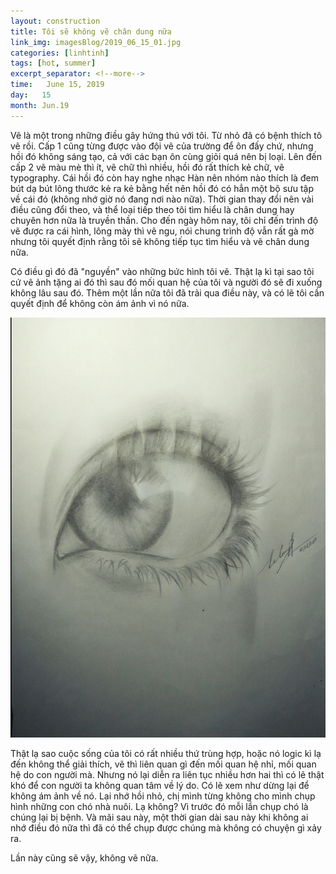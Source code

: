 ```yaml
---
layout: construction
title: Tôi sẽ không vẽ chân dung nữa
link_img: imagesBlog/2019_06_15_01.jpg
categories: [linhtinh]
tags: [hot, summer]
excerpt_separator: <!--more-->
time:   June 15, 2019
day:   15
month: Jun.19
---
```

Vẽ là một trong những điều gây hứng thú với tôi. Từ nhỏ đã có bệnh thích tô vẽ rồi. Cấp 1 cũng từng được vào đội vẽ của trường để ôn đấy chứ, nhưng hồi đó không sáng tạo, cả với các bạn ôn cùng giỏi quá nên bị loại. Lên đến cấp 2 vẽ màu mè thì ít, vẽ chữ thì nhiều, hồi đó rất thích kẻ chữ, vẽ typography. <!--more-->
Cái hồi đó còn hay nghe nhạc Hàn nên nhóm nào thích là đem bút dạ bút lông thước kẻ ra kẻ bằng hết nên hồi đó có hẳn một bộ sưu tập về cái đó (không nhớ giờ nó đang nơi nào nữa). Thời gian thay đổi nên vài điều cũng đổi theo, và thể loại tiếp theo tôi tìm hiểu là chân dung hay chuyên hơn nữa là truyền thần. Cho đến ngày hôm nay, tôi chỉ đến trình độ vẽ được ra cái hình, lông mày thì vẽ ngu, nói chung trình độ vẫn rất gà mờ nhưng tôi quyết định rằng tôi sẽ không tiếp tục tìm hiểu và vẽ chân dung nữa.

Có điều gì đó đã "nguyền" vào những bức hình tôi vẽ. Thật lạ kì tại sao tôi cứ vẽ ảnh tặng ai đó thì sau đó mối quan hệ của tôi và người đó sẽ đi xuống không lâu sau đó. Thêm một lần nữa tôi đã trải qua điều này, và có lẽ tôi cần quyết định để không còn ám ảnh vì nó nữa. 

<img class="rounded w-100" alt="Image" src="imagesBlog/2019_06_15_02.jpg">

Thật lạ sao cuộc sống của tôi có rất nhiều thứ trùng hợp, hoặc nó logic kì lạ đến không thể giải thích, vẽ thì liên quan gì đến mối quan hệ nhỉ, mối quan hệ do con người mà. Nhưng nó lại diễn ra liên tục nhiều hơn hai thì có lẽ thật khó để con người ta không quan tâm về lý do. Có lẽ xem như dừng lại để không ám ảnh về nó. Lại nhớ hồi nhỏ, chị mình từng không cho mình chụp hình những con chó nhà nuôi. Lạ không? Vì trước đó mỗi lần chụp chó là chúng lại bị bệnh. Và mãi sau này, một thời gian dài sau này khi không ai nhớ điều đó nữa thì đã có thể chụp được chúng mà không có chuyện gì xảy ra.

Lần này cũng sẽ vậy, không vẽ nữa.